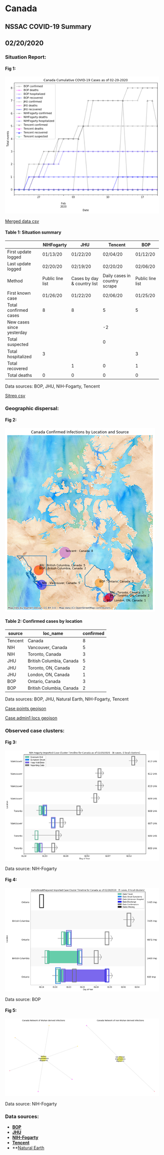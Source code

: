 # Canada
## NSSAC COVID-19 Summary
## 02/20/2020



### Situation Report:
#### Fig 1:
![Canada cases](../merged_histories/Canada_merged_histories.png)

[Merged data csv](https://github.com/SchlittDataSci/SchlittDataSci.github.io/blob/master/data/tables/Canada_merged_daily.csv)

#### Table 1: Situation summary


|                           | NIHFogarty       | JHU                         | Tencent                       | BOP              |
|---------------------------|------------------|-----------------------------|-------------------------------|------------------|
| First update logged       | 01/13/20         | 01/22/20                    | 02/04/20                      | 01/12/20         |
| Last update logged        | 02/20/20         | 02/19/20                    | 02/20/20                      | 02/06/20         |
| Method                    | Public line list | Cases by day & country list | Daily cases in country scrape | Public line list |
| First known case          | 01/26/20         | 01/22/20                    | 02/06/20                      | 01/25/20         |
| Total confirmed cases     | 8                | 8                           | 5                             | 5                |
| New cases since yesterday |                  |                             | -2                            |                  |
| Total suspected           |                  |                             | 0                             |                  |
| Total hospitalized        | 3                |                             |                               | 3                |
| Total recovered           |                  | 1                           | 0                             | 1                |
| Total deaths              | 0                | 0                           | 0                             | 0                |

Data sources: BOP, JHU, NIH-Fogarty, Tencent


[Sitrep csv](https://github.com/SchlittDataSci/SchlittDataSci.github.io/blob/master/data/tables/Canada_sitrep.csv)

### Geographic dispersal:
#### Fig 2:
![Canada mapped](../case_locs/Canada_case_locs.png)

#### Table 2: Confirmed cases by location


| source   | loc_name                 |   confirmed |
|----------|--------------------------|-------------|
| Tencent  | Canada                   |           8 |
| NIH      | Vancouver, Canada        |           5 |
| NIH      | Toronto, Canada          |           3 |
| JHU      | British Columbia, Canada |           5 |
| JHU      | Toronto, ON, Canada      |           2 |
| JHU      | London, ON, Canada       |           1 |
| BOP      | Ontario, Canada          |           3 |
| BOP      | British Columbia, Canada |           2 |

Data sources: BOP, JHU, Natural Earth, NIH-Fogarty, Tencent


[Case points geojson](https://github.com/SchlittDataSci/SchlittDataSci.github.io/blob/master/data/shapes/Canada_case_locs.geojson)

[Case admin1 locs geojson](https://github.com/SchlittDataSci/SchlittDataSci.github.io/blob/master/data/shapes/Canada_admin1_locs.geojson)

### Observed case clusters:
#### Fig 3:
![Canada cases](../cluster_analysis/Canada_imported_cases_NIHFogarty.png)



Data source: NIH-Fogarty


#### Fig 4:
![Canada cases](../cluster_analysis/Canada_imported_cases_BOP.png)



Data source: BOP


#### Fig 5:
![Canada network](../autochthonous_networks/Canada_network.png)



Data source: NIH-Fogarty


### Data sources:
* **[BOP](https://github.com/beoutbreakprepared/nCoV2019)**
* **[JHU](https://github.com/CSSEGISandData/COVID-19)** 
* **[NIH-Fogarty](https://docs.google.com/spreadsheets/d/1jS24DjSPVWa4iuxuD4OAXrE3QeI8c9BC1hSlqr-NMiU/edit#gid=1187587451)** 
* **[Tencent](https://news.qq.com/zt2020/page/feiyan.htm)**
* **[Natural Earth](https://www.naturalearthdata.com/forums/forum/natural-earth-map-data/cultural-vectors/admin-1-states-provinces-and-their-boundaries/)

<!-- Global site tag (gtag.js) - Google Analytics -->
<script async src="https://www.googletagmanager.com/gtag/js?id=UA-158816269-1"></script>
<script>
  window.dataLayer = window.dataLayer || [];
  function gtag(){dataLayer.push(arguments);}
  gtag('js', new Date());

  gtag('config', 'UA-158816269-1');
</script>